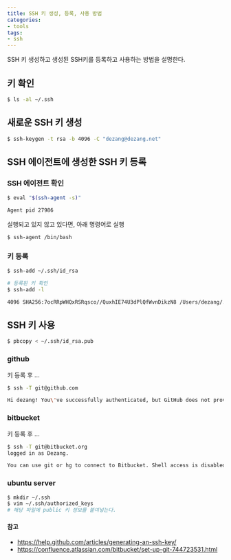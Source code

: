 ```yaml
---
title: SSH 키 생성, 등록, 사용 방법
categories:
- tools
tags:
- ssh
---
```


SSH 키 생성하고 생성된 SSH키를 등록하고 사용하는 방법을 설명한다.

<!-- excerpt -->

## 키 확인
```sh
$ ls -al ~/.ssh
```

## 새로운 SSH 키 생성
```sh
$ ssh-keygen -t rsa -b 4096 -C "dezang@dezang.net"
```

## SSH 에이전트에 생성한 SSH 키 등록
###  SSH 에이전트 확인
```sh
$ eval "$(ssh-agent -s)"

Agent pid 27986
```

실행되고 있지 않고 있다면, 아래 명령어로 실행
```sh
$ ssh-agent /bin/bash
```

### 키 등록
```sh
$ ssh-add ~/.ssh/id_rsa

# 등록된 키 확인
$ ssh-add -l

4096 SHA256:7ocRRpWHQxRSRqsco//QuxhIE74U3dPlQfWvnDikzN8 /Users/dezang/.ssh/id_rsa (RSA)
```

## SSH 키 사용
```sh
$ pbcopy < ~/.ssh/id_rsa.pub
```

### github
키 등록 후 ...

```sh
$ ssh -T git@github.com

Hi dezang! You\'ve successfully authenticated, but GitHub does not provide shell access.
```

### bitbucket
키 등록 후 ...
```sh
$ ssh -T git@bitbucket.org                                                
logged in as Dezang.

You can use git or hg to connect to Bitbucket. Shell access is disabled.
```

### ubuntu server
```sh
$ mkdir ~/.ssh
$ vim ~/.ssh/authorized_keys
# 해당 파일에 public 키 정보를 붙여넣는다.
```

#### 참고
- https://help.github.com/articles/generating-an-ssh-key/
- https://confluence.atlassian.com/bitbucket/set-up-git-744723531.html
